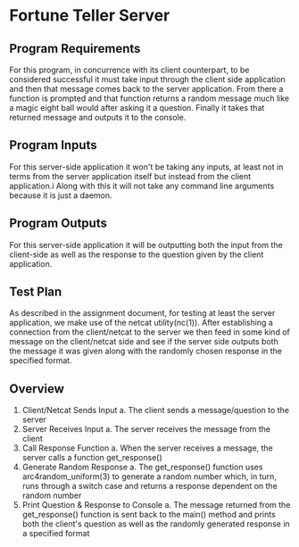 # Fortune Teller Server

## Program Requirements
For this program, in concurrence with its client counterpart, to be considered successful it must take input through the client side application
and then that message comes back to the server application. From there a function is prompted and that function returns a random message much like
a magic eight ball would after asking it a question. Finally it takes that returned message and outputs it to the console.

## Program Inputs
For this server-side application it won't be taking any inputs, at least not in terms from the server application itself but instead from the client application.i
Along with this it will not take any command line arguments because it is just a daemon.

## Program Outputs
For this server-side application it will be outputting both the input from the client-side as well as the response to the question given by the client application.

## Test Plan
As described in the assignment document, for testing at least the server application, we make use of the netcat utility(nc(1)). After establishing a connection
from the client/netcat to the server we then feed in some kind of message on the client/netcat side and see if the server side outputs both the message it was
given along with the randomly chosen response in the specified format.

## Overview
1. Client/Netcat Sends Input
    a. The client sends a message/question to the server 
2. Server Receives Input
    a. The server receives the message from the client
3. Call Response Function
    a. When the server receives a message, the server calls a
       function get_response()
4. Generate Random Response
    a. The get_response() function uses arc4random_uniform(3) to
       generate a random number which, in turn, runs through a 
       switch case and returns a response dependent on the
       random number
5. Print Question & Response to Console
    a. The message returned from the get_response() function is
       sent back to the main() method and prints both the client's
       question as well as the randomly generated response 
       in a specified format
